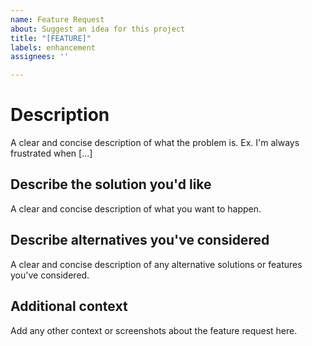 ```yaml
---
name: Feature Request
about: Suggest an idea for this project
title: "[FEATURE]"
labels: enhancement
assignees: ''

---
```


# Description
A clear and concise description of what the problem is. Ex. I'm always frustrated when [...]

## Describe the solution you'd like
A clear and concise description of what you want to happen.

## Describe alternatives you've considered
A clear and concise description of any alternative solutions or features you've considered.

## Additional context
Add any other context or screenshots about the feature request here.
